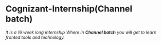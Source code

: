 # Cognizant-Internship(Channel batch)</br>
<i>It is a 16 week long internship Where in <strong>Channel batch</strong> you will get to learn fronted tools and technology.</i>
